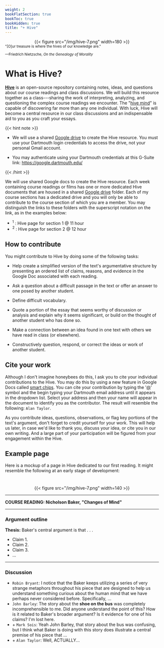 ```yaml
---
weight: 2
bookFlatSection: true
bookToc: true
bookHidden: true
title: "+ Hive"
---
```


<div style="text-align:center">{{< figure src="/img/hive-7.png" width=180 >}}</div>

<small>
"[O]ur treasure is where the hives of our knowledge are."

—Friedrich Nietzsche, *On the Genealogy of Morality*

</small>

# What is Hive?

[**Hive**](https://google.dartmouth.edu) is an open-source repository containing notes, ideas, and questions about our course readings and class discussions. We will build this resource together as a class---sharing the work of interpreting, analyzing, and questioning the complex course readings we encounter. The "[hive mind](https://www.merriam-webster.com/dictionary/hive%20mind)" is capable of discovering far more than any one individual. With luck, Hive will become a central resource in our class discussions and an indispensable aid to you as you craft your essays.

{{< hint note >}}
- We will use a shared <i class="fab fa-google-drive"></i> [Google drive](https://google.dartmouth.edu/) to create the Hive resource. You must use your Dartmouth login credentials to access the drive, not your personal Gmail account. 

- You may authenticate using your Dartmouth credentials at this G-Suite link: https://google.dartmouth.edu/

{{< /hint >}}

We will use shared Google docs to create the Hive resource. Each week containing course readings or films has one or more dedicated Hive documents that are housed in a shared <i class="fab fa-google-drive"></i> [Google drive](https://google.dartmouth.edu/) folder. Each of my course sections has a dedicated drive and you will only be able to contribute to the course section of which you are a member. You may distinguish the links to these folders with the superscript notation on the link, as in the examples below:

- <i class="fab fa-forumbee"></i> <sup>1</sup> : Hive page for section 1 @ 11 hour
- <i class="fab fa-forumbee"></i> <sup>2</sup> : Hive page for section 2 @ 12 hour


## How to contribute

You might contribute to Hive by doing some of the following tasks:

- Help create a simplified version of the text's argumentative structure by presenting an ordered list of claims, reasons, and evidence in the Google Doc associated with each reading. 

- Ask a question about a difficult passage in the text or offer an answer to one posed by another student.

- Define difficult vocabulary.

- Quote a portion of the essay that seems worthy of discussion or analysis and explain why it seems significant, or build on the thought of another student who has done so. 

- Make a connection between an idea found in one text with others we have read in class (or elsewhere).

- Constructively question, respond, or correct the ideas or work of another student.


## Cite your work

Although I don't imagine honeybees do this, I ask you to cite your individual contributions to the Hive. You may do this by using a new feature in Google Docs called [smart chips](https://support.google.com/docs/answer/10710316?hl=en). You can cite your contribution by typing the '[@]()' symbol and the begin typing your Dartmouth email address until it appears in the dropdown list. Select your address and then your name will appear in the document to identify you as the contributor. The result will resemble the following: `Alan Taylor`. 

As you contribute ideas, questions, observations, or flag key portions of the text's argument, don't forget to credit yourself for your work. This will help us later, in case we'd like to thank you, discuss your idea, or cite you in our own writing. And a large part of your participation will be figured from your engagement within the Hive.

## Example page

Here is a mockup of a page in Hive dedicated to our first reading. It might resemble the following at an early stage of development:

#

<div class="container">
        <div class="raised-edge">

<div style="text-align:center">{{< figure src="/img/hive-7.png" width=140 >}}</div>

---

**COURSE READING: Nicholson Baker, "Changes of Mind"**

---

### Argument outline

**Thesis:** Baker's central argument is that . . .
- Claim 1.
- Claim 2.
- Claim 3.
- ...

---

### Discussion

- `Robin Bryant`: I notice that the Baker keeps utilizing a series of very strange metaphors throughout his piece that are designed to help us understand something curious about the human mind that we have perhaps never considered before. Specifically, ...
- `John Barley`: The story about the **shoe on the bus** was completely incomprehensible to me. Did anyone understand the point of this? How is it related to Baker's broader argument? Is it evidence for one of his claims? I'm lost here.
- \+ `Mark Sois`: Yeah John Barley, that story about the bus was confusing, but I think what Baker is doing with this story does illustrate a central premise of his piece that ...
- \+ `Alan Taylor`: Well, ACTUALLY...
          <div class="edge-shadow"></div>
        </div>
      </div>

#

